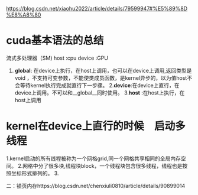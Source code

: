 https://blog.csdn.net/xiaohu2022/article/details/79599947#%E5%89%8D%E8%A8%80
# cuda基本语法的总结
流式多处理器（SM)
host :cpu device :GPU
1. __global__: 在device上执行，在host上调用，也可以在device上调用,返回类型是void
，不支持可变参数，不能使类成员函数，是kernel异步的，以为值host不会等待kernel执行完成就直行下一步骤。
2.__device__:在device上直行，在device上调用。不可以和__global__同时使用。
3.__host__ :在host上执行，在host上调用
# kernel在device上直行的时候　启动多线程
1.kernel启动的所有线程被称为一个网格grid,同一个网格共享相同的全局内存空间。
2.网格中分了很多块,线程块block，一个线程块包含很多线程，线程也是按照坐标形式排列的。
3.　


二：锁页内存https://blog.csdn.net/chenxiuli0810/article/details/90899014

